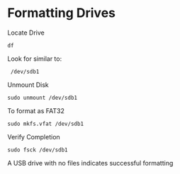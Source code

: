 # Formatting Drives



Locate Drive

`df`

Look for similar to:

` /dev/sdb1`


Unmount Disk

`sudo unmount /dev/sdb1 `

To format as FAT32

`sudo mkfs.vfat /dev/sdb1`

Verify Completion

`sudo fsck /dev/sdb1`

A USB drive with no files indicates successful formatting
